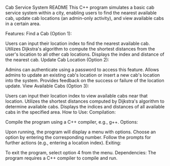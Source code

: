 Cab Service System README
This C++ program simulates a basic cab service system within a city, enabling users to find the nearest available cab, update cab locations (an admin-only activity), and view available cabs in a certain area.

Features:
Find a Cab (Option 1):

Users can input their location index to find the nearest available cab.
Utilizes Dijkstra's algorithm to compute the shortest distances from the user's location to all other cab locations.
Displays the index and distance of the nearest cab.
Update Cab Location (Option 2):

Admins can authenticate using a password to access this feature.
Allows admins to update an existing cab's location or insert a new cab's location into the system.
Provides feedback on the success or failure of the location update.
View Available Cabs (Option 3):

Users can input their location index to view available cabs near that location.
Utilizes the shortest distances computed by Dijkstra's algorithm to determine available cabs.
Displays the indices and distances of all available cabs in the specified area.
How to Use:
Compilation:

Compile the program using a C++ compiler, e.g., g++.
Options:

Upon running, the program will display a menu with options.
Choose an option by entering the corresponding number.
Follow the prompts for further actions (e.g., entering a location index).
Exiting:

To exit the program, select option 4 from the menu.
Dependencies:
The program requires a C++ compiler to compile and run.




